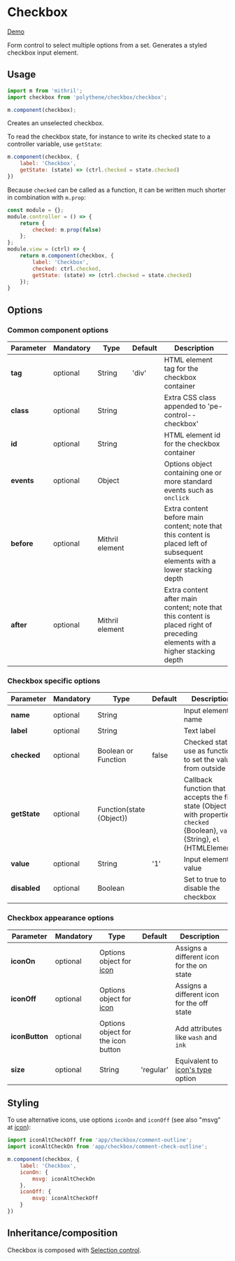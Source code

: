 # Checkbox

<a class="btn-demo" href="http://arthurclemens.github.io/Polythene-examples/index.html#/checkbox">Demo</a>

Form control to select multiple options from a set. Generates a styled checkbox input element.


## Usage

~~~javascript
import m from 'mithril';
import checkbox from 'polythene/checkbox/checkbox';

m.component(checkbox);
~~~

Creates an unselected checkbox.

To read the checkbox state, for instance to write its checked state to a controller variable, use `getState`:

~~~javascript
m.component(checkbox, {
    label: 'Checkbox',
    getState: (state) => (ctrl.checked = state.checked)
})
~~~

Because `checked` can be called as a function, it can be written much shorter in combination with `m.prop`:

~~~javascript
const module = {};
module.controller = () => {
    return {
        checked: m.prop(false)
    };
};
module.view = (ctrl) => {
    return m.component(checkbox, {
        label: 'Checkbox',
        checked: ctrl.checked,
        getState: (state) => (ctrl.checked = state.checked)
    });
}
~~~

## Options

### Common component options

| **Parameter** |  **Mandatory** | **Type** | **Default** | **Description** |
| ------------- | -------------- | -------- | ----------- | --------------- |
| **tag** | optional | String | 'div' | HTML element tag for the checkbox container |
| **class** | optional | String |  | Extra CSS class appended to 'pe-control--checkbox' |
| **id** | optional | String | | HTML element id for the checkbox container |
| **events** | optional | Object | | Options object containing one or more standard events such as `onclick` |
| **before** | optional | Mithril element | | Extra content before main content; note that this content is placed left of subsequent elements with a lower stacking depth |
| **after** | optional | Mithril element | | Extra content after main content; note that this content is placed right of preceding elements with a higher stacking depth |

### Checkbox specific options

| **Parameter** |  **Mandatory** | **Type** | **Default** | **Description** |
| ------------- | -------------- | -------- | ----------- | --------------- |
| **name** | optional | String | | Input element name |
| **label** | optional | String | | Text label |
| **checked** | optional | Boolean or Function | false | Checked state; use as function to set the value from outside |
| **getState**  | optional | Function(state {Object}) | | Callback function that accepts the field state (Object with properties `checked` {Boolean}, `value` {String}, `el` {HTMLElement}) |
| **value** | optional | String | '1' | Input element value |
| **disabled** | optional | Boolean |  | Set to true to disable the checkbox |

### Checkbox appearance options

| **Parameter** |  **Mandatory** | **Type** | **Default** | **Description** |
| ------------- | -------------- | -------- | ----------- | --------------- |
| **iconOn** | optional | Options object for [icon](#icon) | | Assigns a different icon for the on state |
| **iconOff** | optional | Options object for [icon](#icon) | | Assigns a different icon for the off state |
| **iconButton** | optional | Options object for the icon button | | Add attributes like `wash` and `ink` |
| **size** | optional | String | 'regular' | Equivalent to [icon's type](#icon) option | Either 'small' (16px), 'regular' (24px), 'medium' (32px), 'large' (40px) |


## Styling

To use alternative icons, use options `iconOn` and `iconOff` (see also "msvg" at [icon](#icon)):

~~~javascript
import iconAltCheckOff from 'app/checkbox/comment-outline';
import iconAltCheckOn from 'app/checkbox/comment-check-outline';

m.component(checkbox, {
    label: 'Checkbox',
    iconOn: {
        msvg: iconAltCheckOn
    },
    iconOff: {
        msvg: iconAltCheckOff
    }
})
~~~

## Inheritance/composition

Checkbox is composed with [Selection control](#selection-control).
